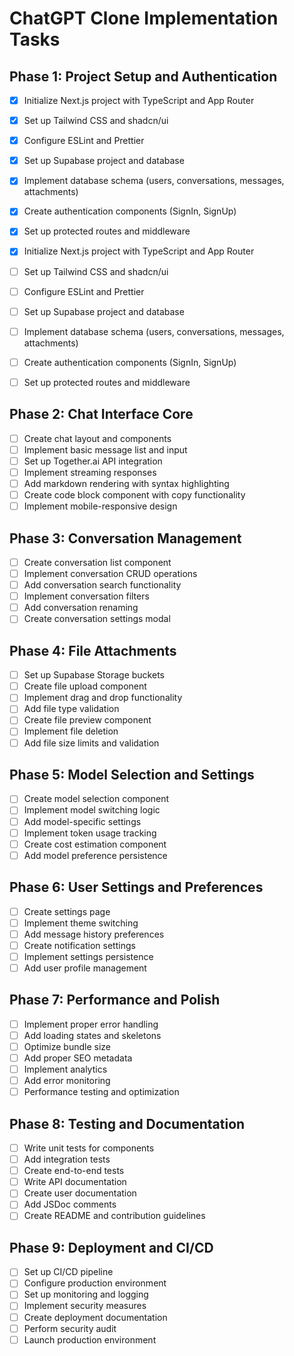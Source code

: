 # ChatGPT Clone Implementation Tasks

## Phase 1: Project Setup and Authentication

- [x] Initialize Next.js project with TypeScript and App Router
- [x] Set up Tailwind CSS and shadcn/ui
- [x] Configure ESLint and Prettier
- [x] Set up Supabase project and database
- [x] Implement database schema (users, conversations, messages, attachments)
- [x] Create authentication components (SignIn, SignUp)
- [x] Set up protected routes and middleware

- [X] Initialize Next.js project with TypeScript and App Router
- [ ] Set up Tailwind CSS and shadcn/ui
- [ ] Configure ESLint and Prettier
- [ ] Set up Supabase project and database
- [ ] Implement database schema (users, conversations, messages, attachments)
- [ ] Create authentication components (SignIn, SignUp)
- [ ] Set up protected routes and middleware

## Phase 2: Chat Interface Core

- [ ] Create chat layout and components
- [ ] Implement basic message list and input
- [ ] Set up Together.ai API integration
- [ ] Implement streaming responses
- [ ] Add markdown rendering with syntax highlighting
- [ ] Create code block component with copy functionality
- [ ] Implement mobile-responsive design

## Phase 3: Conversation Management

- [ ] Create conversation list component
- [ ] Implement conversation CRUD operations
- [ ] Add conversation search functionality
- [ ] Implement conversation filters
- [ ] Add conversation renaming
- [ ] Create conversation settings modal

## Phase 4: File Attachments

- [ ] Set up Supabase Storage buckets
- [ ] Create file upload component
- [ ] Implement drag and drop functionality
- [ ] Add file type validation
- [ ] Create file preview component
- [ ] Implement file deletion
- [ ] Add file size limits and validation

## Phase 5: Model Selection and Settings

- [ ] Create model selection component
- [ ] Implement model switching logic
- [ ] Add model-specific settings
- [ ] Implement token usage tracking
- [ ] Create cost estimation component
- [ ] Add model preference persistence

## Phase 6: User Settings and Preferences

- [ ] Create settings page
- [ ] Implement theme switching
- [ ] Add message history preferences
- [ ] Create notification settings
- [ ] Implement settings persistence
- [ ] Add user profile management

## Phase 7: Performance and Polish

- [ ] Implement proper error handling
- [ ] Add loading states and skeletons
- [ ] Optimize bundle size
- [ ] Add proper SEO metadata
- [ ] Implement analytics
- [ ] Add error monitoring
- [ ] Performance testing and optimization

## Phase 8: Testing and Documentation

- [ ] Write unit tests for components
- [ ] Add integration tests
- [ ] Create end-to-end tests
- [ ] Write API documentation
- [ ] Create user documentation
- [ ] Add JSDoc comments
- [ ] Create README and contribution guidelines

## Phase 9: Deployment and CI/CD

- [ ] Set up CI/CD pipeline
- [ ] Configure production environment
- [ ] Set up monitoring and logging
- [ ] Implement security measures
- [ ] Create deployment documentation
- [ ] Perform security audit
- [ ] Launch production environment
